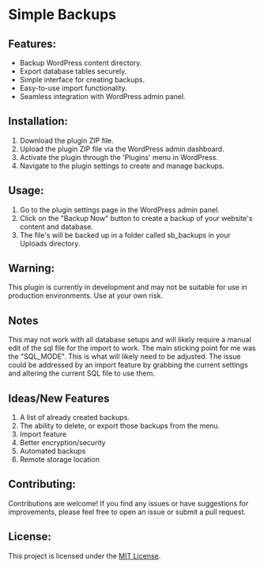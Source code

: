 # Simple Backups

## Features:
- Backup WordPress content directory.
- Export database tables securely.
- Simple interface for creating backups.
- Easy-to-use import functionality.
- Seamless integration with WordPress admin panel.

## Installation:
1. Download the plugin ZIP file.
2. Upload the plugin ZIP file via the WordPress admin dashboard.
3. Activate the plugin through the 'Plugins' menu in WordPress.
4. Navigate to the plugin settings to create and manage backups.

## Usage:
1. Go to the plugin settings page in the WordPress admin panel.
2. Click on the "Backup Now" button to create a backup of your website's content and database.
3. The file's will be backed up in a folder called sb_backups in your Uploads directory.

## Warning:
This plugin is currently in development and may not be suitable for use in production environments. Use at your own risk.

## Notes
This may not work with all database setups and will likely require a manual edit of the sql file for the import to work. The main sticking point for me was the "SQL_MODE". This is what will likely need to be adjusted. The issue could be addressed by an import feature by grabbing the current settings and altering the current SQL file to use them.

## Ideas/New Features
1. A list of already created backups.
2. The ability to delete, or export those backups from the menu.
3. Import feature
4. Better encryption/security
5. Automated backups
6. Remote storage location

## Contributing:
Contributions are welcome! If you find any issues or have suggestions for improvements, please feel free to open an issue or submit a pull request.

## License:
This project is licensed under the [MIT License](LICENSE).
